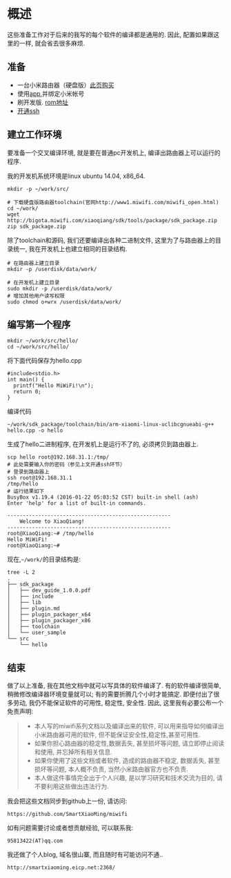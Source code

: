 # 概述

这些准备工作对于后来的我写的每个软件的编译都是通用的. 因此, 配置如果跟这里的一样, 就会省去很多麻烦.

## 准备
* 一台小米路由器（硬盘版）[此页购买](http://www.mi.com/miwifi/)
* 使用[app](http://www1.miwifi.com/miwifi_download.html),并绑定小米帐号
* 刷开发版. [rom地址](http://www1.miwifi.com/miwifi_download.html)
* [开通ssh](https://d.miwifi.com/rom/ssh)

## 建立工作环境
要准备一个交叉编译环境, 就是要在普通pc开发机上, 编译出路由器上可以运行的程序.

我的开发机系统环境是linux ubuntu 14.04, x86_64.

    mkdir -p ~/work/src/

    # 下载硬盘版路由器toolchain(官网http://www1.miwifi.com/miwifi_open.html)
    cd ~/work/
    wget http://bigota.miwifi.com/xiaoqiang/sdk/tools/package/sdk_package.zip
    zip sdk_package.zip

除了toolchain和源码, 我们还要编译出各种二进制文件, 这里为了与路由器上的目录统一, 我在开发机上也建立相同的目录结构.

    # 在路由器上建立目录
    mkdir -p /userdisk/data/work/

    # 在开发机上建立目录
    sudo mkdir -p /userdisk/data/work/
    # 增加其他用户读写权限
    sudo chmod o+wrx /userdisk/data/work/

## 编写第一个程序

    mkdir ~/work/src/hello/ 
    cd ~/work/src/hello/    

将下面代码保存为hello.cpp
    
    #include<stdio.h>
    int main() {
      printf("Hello MiWiFi!\n");
      return 0;
    }

编译代码

    ~/work/sdk_package/toolchain/bin/arm-xiaomi-linux-uclibcgnueabi-g++ hello.cpp -o hello
    
生成了hello二进制程序, 在开发机上是运行不了的, 必须拷贝到路由器上.

    scp hello root@192.168.31.1:/tmp/
    # 此处需要输入你的密码（参见上文开通ssh环节）
    # 登录到路由器上
    ssh root@192.168.31.1
    /tmp/hello
    # 运行结果如下
    BusyBox v1.19.4 (2016-01-22 05:03:52 CST) built-in shell (ash)
    Enter 'help' for a list of built-in commands.

    -----------------------------------------------------
    	Welcome to XiaoQiang!
    -----------------------------------------------------
    root@XiaoQiang:~# /tmp/hello 
    Hello MiWiFi!
    root@XiaoQiang:~#

现在,`~/work/`的目录结构是:

    tree -L 2
    .
    ├── sdk_package
    │   ├── dev_guide_1.0.0.pdf
    │   ├── include
    │   ├── lib
    │   ├── plugin.md
    │   ├── plugin_packager_x64
    │   ├── plugin_packager_x86
    │   ├── toolchain
    │   └── user_sample
    └── src
        └── hello

## 结束
做了以上准备, 我在其他文档中就可以写具体的软件编译了. 有的软件编译很简单, 稍微修改编译器环境变量就可以; 有的需要折腾几个小时才能搞定. 即便付出了很多劳动, 我仍不能保证软件的可用性, 稳定性, 安全性. 因此, 这里我有必要公布一个免责声明:
> * 本人写的miwifi系列文档以及编译出来的软件, 可以用来指导如何编译出小米路由器可用的软件, 但不能保证安全性,稳定性,甚至可用性.
> * 如果你担心路由器的稳定性,数据丢失, 甚至损坏等问题, 请立即停止阅读和使用, 并忘掉所有相关信息.
> * 如果你使用了这些文档或者软件, 造成的路由器不稳定, 数据丢失, 甚至损坏等问题, 本人概不负责, 当然小米路由器官方也不负责.
> * 本人做这件事情完全出于个人兴趣, 是以学习研究和技术交流为目的, 请不要利用这些做出违法行为.

我会把这些文档同步到github上一份, 请访问:

    https://github.com/SmartXiaoMing/miwifi

如有问题需要讨论或者想贡献经验, 可以联系我:
    
    95813422(AT)qq.com

我还做了个人blog, 域名很山寨, 而且随时有可能访问不通..

    http://smartxiaoming.eicp.net:2368/
